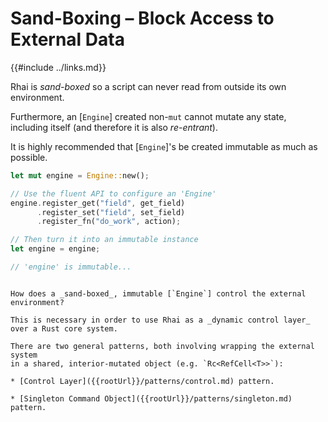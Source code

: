 Sand-Boxing &ndash; Block Access to External Data
=================================================

{{#include ../links.md}}

Rhai is _sand-boxed_ so a script can never read from outside its own environment.

Furthermore, an [`Engine`] created non-`mut` cannot mutate any state, including itself
(and therefore it is also _re-entrant_).

It is highly recommended that [`Engine`]'s be created immutable as much as possible.

```rust
let mut engine = Engine::new();

// Use the fluent API to configure an 'Engine'
engine.register_get("field", get_field)
      .register_set("field", set_field)
      .register_fn("do_work", action);

// Then turn it into an immutable instance
let engine = engine;

// 'engine' is immutable...
```


```admonish tip.small "Tip: Use Rhai to control external environment"

How does a _sand-boxed_, immutable [`Engine`] control the external environment?

This is necessary in order to use Rhai as a _dynamic control layer_ over a Rust core system.

There are two general patterns, both involving wrapping the external system
in a shared, interior-mutated object (e.g. `Rc<RefCell<T>>`):

* [Control Layer]({{rootUrl}}/patterns/control.md) pattern.

* [Singleton Command Object]({{rootUrl}}/patterns/singleton.md) pattern.
```
